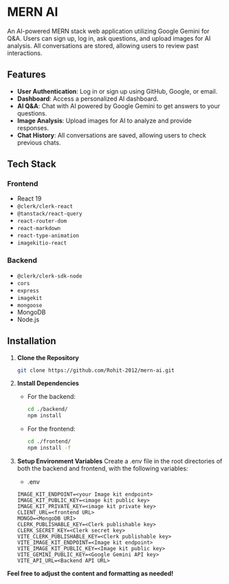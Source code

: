 # MERN AI

An AI-powered MERN stack web application utilizing Google Gemini for Q&A. Users can sign up, log in, ask questions, and upload images for AI analysis. All conversations are stored, allowing users to review past interactions.

## Features

- **User Authentication**: Log in or sign up using GitHub, Google, or email.
- **Dashboard**: Access a personalized AI dashboard.
- **AI Q&A**: Chat with AI powered by Google Gemini to get answers to your questions.
- **Image Analysis**: Upload images for AI to analyze and provide responses.
- **Chat History**: All conversations are saved, allowing users to check previous chats.

## Tech Stack

### Frontend
- React 19
- `@clerk/clerk-react`
- `@tanstack/react-query`
- `react-router-dom`
- `react-markdown`
- `react-type-animation`
- `imagekitio-react`

### Backend
- `@clerk/clerk-sdk-node`
- `cors`
- `express`
- `imagekit`
- `mongoose`
- MongoDB
- Node.js

## Installation

1. **Clone the Repository**

   ```bash
   git clone https://github.com/Rohit-2012/mern-ai.git

2. **Install Dependencies**
   - For the backend:
     ```bash
     cd ./backend/
     npm install
   - For the frontend:
     ```bash
     cd ./frontend/
     npm install -f

3. **Setup Environment Variables**
   Create a .env file in the root directories of both the backend and frontend, with the following variables:
   - .env
     
    ```
    IMAGE_KIT_ENDPOINT=<your Image kit endpoint>
    IMAGE_KIT_PUBLIC_KEY=<image kit public key>
    IMAGE_KIT_PRIVATE_KEY=<image kit private key>
    CLIENT_URL=<frontend URL>
    MONGO=<MongoDB URI>
    CLERK_PUBLISHABLE_KEY=<Clerk publishable key>
    CLERK_SECRET_KEY=<Clerk secret key>
    VITE_CLERK_PUBLISHABLE_KEY=<Clerk publishable key>
    VITE_IMAGE_KIT_ENDPOINT=<Image kit endpoint>
    VITE_IMAGE_KIT_PUBLIC_KEY=<Image kit public key>
    VITE_GEMINI_PUBLIC_KEY=<Google Gemini API key>
    VITE_API_URL=<Backend API URL>
**Feel free to adjust the content and formatting as needed!**
